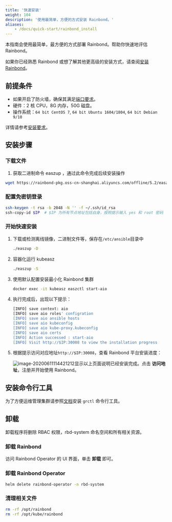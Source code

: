 ```yaml
---
title: '快速安装'
weight: 104
description: '使用最简单，方便的方式安装 Rainbond。'
aliases:
    - /docs/quick-start/rainbond_install
---
```


本指南会使用最简单，最方便的方式部署 Rainbond。帮助你快速地评估 Rainbond。

如果你已经熟悉 Rainbond 或想了解其他更高级的安装方式，请查阅[安装 Rainbond](/docs/install/overview/)。

## 前提条件

- 如果开启了防火墙，确保其满足[端口要求](/docs/install/requirements/#port-requirements)。
- 硬件：2 核 CPU，8G 内存，50G 磁盘。
- 操作系统：`64 bit CentOS 7`, `64 bit Ubuntu 1604/1804`, `64 bit Debian 9/10`

详情请参考[安装要求](/docs/install/requirements/)。

## 安装步骤

### 下载文件

1. 获取二进制命令 easzup ，通过此命令完成后续安装操作

```bash
wget https://rainbond-pkg.oss-cn-shanghai.aliyuncs.com/offline/5.2/easzup && chmod +x easzup
```

### 配置免密钥登录

```bash
ssh-keygen -t rsa -b 2048 -N '' -f ~/.ssh/id_rsa
ssh-copy-id $IP  # $IP 为所有节点地址包括自身，按照提示输入 yes 和 root 密码
```

### 开始快速安装

1. 下载或检测离线镜像，二进制文件等，保存在`/etc/ansible`目录中

   ```bash
   ./easzup -D
   ```

2. 容器化运行 kubeasz

   ```bash
   ./easzup -S
   ```

3. 使用默认配置安装最小化 Rainbond 集群

   ```bash
   docker exec -it kubeasz easzctl start-aio
   ```

4. 执行完成后，出现以下提示：

   ```bash
   [INFO] save context: aio
   [INFO] save aio roles' configration
   [INFO] save aio ansible hosts
   [INFO] save aio kubeconfig
   [INFO] save aio kube-proxy.kubeconfig
   [INFO] save aio certs
   [INFO] Action successed : start-aio
   [INFO] Visit http://$IP:30008 to view the installation progress
   ```

5. 根据提示访问对应地址`http://$IP:30008`，查看 Rainbond 平台安装进度：

   ![image-20200611114421212](https://tva1.sinaimg.cn/large/007S8ZIlly1gfo7bjpmjxj31rw0u00wd.jpg)显示以上页面说明已经安装完成。点击 **访问地址**，注册并开始使用 Rainbond。

## 安装命令行工具

为了方便运维管理集群请参照[文档](/docs/user-operations/tools/grctl/)安装 `grctl` 命令行工具。

## 卸载

卸载程序将删除 RBAC 权限，rbd-system 命名空间和所有相关资源。

### 卸载 Rainbond

访问 Rainbond Operator 的 UI 界面，单击 **卸载** 即可。

### 卸载 Rainbond Operator

```bash
helm delete rainbond-operator -n rbd-system
```

### 清理相关文件

```bash
rm -rf /opt/rainbond
rm -rf /opt/kube/rainbond
```